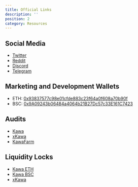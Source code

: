 ```yaml
---
title: Official Links
description: ''
position: 2
category: Resources
---
```


## Social Media

- [Twitter](https://twitter.com/kawakami_inu)
- [Reddit](https://www.reddit.com/r/kawatoken)
- [Discord](https://discord.gg/kawakami)
- [Telegram](https://t.me/kawatoken)

## Marketing and Development Wallets

- ETH: [0x93837577c98e01cfde883c23f64a0f608a70b90f](https://etherscan.io/address/0x93837577c98e01cfde883c23f64a0f608a70b90f)
- BSC: [0x9A09243b06484a4064b21B27Dc57c33E161C7423](https://bscscan.com/address/0x9a09243b06484a4064b21b27dc57c33e161c7423)

## Audits

- [Kawa](https://kawatoken.io/wp-content/uploads/2021/10/Kawakami_AuditReport_InterFi.pdf)
- [xKawa](https://kawatoken.io/wp-content/uploads/2021/11/xkawa-audit-report-interfi.pdf)
- [KawaFarm](https://kawatoken.io/KawaFarm_AuditReport_InterFi.pdf)

## Liquidity Locks

- [Kawa ETH]()
- [Kawa BSC]()
- [xKawa]()
